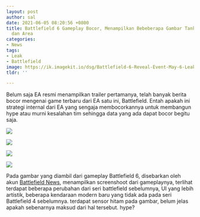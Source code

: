 ```yaml
---
layout: post
author: sal
date: 2021-06-05 08:20:56 +0800
title: Battlefield 6 Gameplay Bocor, Menampilkan Bebeberapa Gambar Tank, Helikopter
  dan Area
categories:
- News
tags:
- Leak
- Battlefield
image: https://ik.imagekit.io/dsg/Battlefield-6-Reveal-Event-May-6-Leak-Rumor_1__AvQI6-QVn.jpg
tldr: ''

---
```

Belum saja EA resmi menampilkan trailer pertamanya, telah banyak berita bocor mengenai game terbaru dari EA satu ini, Battlefield. Entah apakah ini strategi internal dari EA yang sengaja membocorkannya untuk membangun hype atau murni kesalahan tim sehingga data yang ada dapat bocor begitu saja.

![](https://ik.imagekit.io/dsg/image_hM4MMZRoz.png)

![](https://ik.imagekit.io/dsg/image_1__8NHEIAvkLnw.png)

![](https://ik.imagekit.io/dsg/image_2__t_cHRCa3I.png)

![](https://ik.imagekit.io/dsg/image_3__kPRuytOHi.png)

Pada gambar yang diambil dari gameplay Battlefield 6, disebarkan oleh akun [Battlefield News](https://twitter.com/NewzBattlefield), menampilkan screenshoot dari gameplaynya, terlihat terdapat beberapa perubahan dari seri battlefield sebelumnya, UI yang lebih artistik, beberapa kendaraan modern baru yang tidak ada pada seri Battlefield 4 sebelumnya. terdapat sensor hitam pada gambar, belum jelas apakah sebenarnya maksud dari hal tersebut. hype?